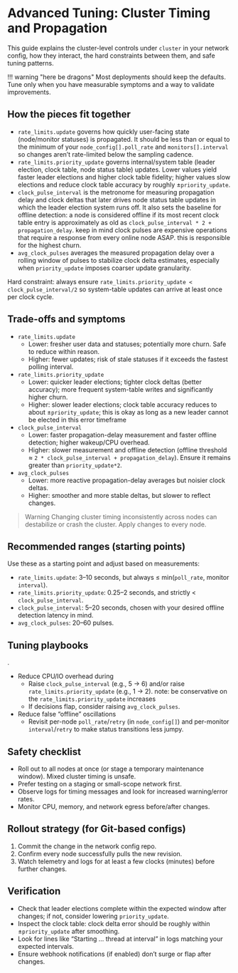 # Advanced Tuning: Cluster Timing and Propagation

This guide explains the cluster-level controls under `cluster` in your network config, how they interact, the hard constraints between them, and safe tuning patterns.

!!! warning "here be dragons"
    Most deployments should keep the defaults. Tune only when you have measurable symptoms and a way to validate improvements.


## How the pieces fit together

- `rate_limits.update` governs how quickly user-facing state (node/monitor statuses) is propagated. It should be less than or equal to the minimum of your `node_config[].poll_rate` and `monitors[].interval` so changes aren’t rate-limited below the sampling cadence.
- `rate_limits.priority_update` governs internal/system table (leader election, clock table, node status table) updates. Lower values yield faster leader elections and higher clock table fidelity; higher values slow elections and reduce clock table accuracy by roughly ±`priority_update`.
- `clock_pulse_interval` is the metronome for measuring propagation delay and clock deltas that later drives node status table updates in which the leader election system runs off. It also sets the baseline for offline detection: a node is considered offline if its most recent clock table entry is approximately as old as `clock_pulse_interval * 2 + propagation_delay`. keep in mind clock pulses are expensive operations that require a response from every online node ASAP.  this is responsible for the highest churn.
- `avg_clock_pulses` averages the measured propagation delay over a rolling window of pulses to stabilize clock delta estimates, especially when `priority_update` imposes coarser update granularity.

Hard constraint: always ensure `rate_limits.priority_update < clock_pulse_interval/2` so system-table updates can arrive at least once per clock cycle.

## Trade-offs and symptoms

- `rate_limits.update`
  - Lower: fresher user data and statuses; potentially more churn. Safe to reduce within reason.
  - Higher: fewer updates; risk of stale statuses if it exceeds the fastest polling interval.
- `rate_limits.priority_update`
  - Lower: quicker leader elections; tighter clock deltas (better accuracy); more frequent system-table writes and significantly higher churn.
  - Higher: slower leader elections; clock table accuracy reduces to about ±`priority_update`; this is okay as long as a new leader cannot be elected in this error timeframe
- `clock_pulse_interval`
  - Lower: faster propagation-delay measurement and faster offline detection; higher wakeup/CPU overhead.
  - Higher: slower measurement and offline detection (offline threshold ≈ `2 * clock_pulse_interval + propagation_delay`). Ensure it remains greater than `priority_update*2`.
- `avg_clock_pulses`
  - Lower: more reactive propagation-delay averages but noisier clock deltas.
  - Higher: smoother and more stable deltas, but slower to reflect changes.

> Warning
> Changing cluster timing inconsistently across nodes can destabilize or crash the cluster. Apply changes to every node.

## Recommended ranges (starting points)

Use these as a starting point and adjust based on measurements:

- `rate_limits.update`: 3–10 seconds, but always ≤ min(`poll_rate`, monitor `interval`).
- `rate_limits.priority_update`: 0.25–2 seconds, and strictly < `clock_pulse_interval`.
- `clock_pulse_interval`: 5–20 seconds, chosen with your desired offline detection latency in mind.
- `avg_clock_pulses`: 20–60 pulses.

## Tuning playbooks

.
- Reduce CPU/IO overhead during
  - Raise `clock_pulse_interval` (e.g., 5 → 6) and/or raise `rate_limits.priority_update` (e.g., 1 → 2). note: be conservative on the `rate_limits.priority_update` increases
  - If decisions flap, consider raising `avg_clock_pulses`.
- Reduce false “offline” oscillations
  - Revisit per-node `poll_rate`/`retry` (in `node_config[]`) and per-monitor `interval`/`retry` to make status transitions less jumpy.

## Safety checklist

- Roll out to all nodes at once (or stage a temporary maintenance window). Mixed cluster timing is unsafe.
- Prefer testing on a staging or small-scope network first.
- Observe logs for timing messages and look for increased warning/error rates.
- Monitor CPU, memory, and network egress before/after changes.

## Rollout strategy (for Git-based configs)

1. Commit the change in the network config repo.
2. Confirm every node successfully pulls the new revision.
3. Watch telemetry and logs for at least a few clocks (minutes) before further changes.

## Verification

- Check that leader elections complete within the expected window after changes; if not, consider lowering `priority_update`.
- Inspect the clock table: clock delta error should be roughly within ±`priority_update` after smoothing.
- Look for lines like “Starting ... thread at interval” in logs matching your expected intervals.
- Ensure webhook notifications (if enabled) don’t surge or flap after changes.

